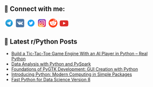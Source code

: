 ## 🔎 Connect with me:
[<img src="https://github.com/bullbesh/bullbesh/blob/main/images/Telegram.png" width="32" height="32" />](https://t.me/bullbesh)
[<img src="https://github.com/bullbesh/bullbesh/blob/main/images/VK.png" width="32" height="32" />](https://vk.com/bullbesh)
[<img src="https://github.com/bullbesh/bullbesh/blob/main/images/Twitter.png" width="32" height="32" />](https://twitter.com/bullbesh1)
[<img src="https://github.com/bullbesh/bullbesh/blob/main/images/Instagram.png" width="32" height="32" />](https://www.instagram.com/bullbesh)
[<img src="https://github.com/bullbesh/bullbesh/blob/main/images/Reddit.png" width="32" height="32" />](https://www.reddit.com/user/bullbesh)
[<img src="https://github.com/bullbesh/bullbesh/blob/main/images/YouTube.png" width="32" height="32" />](https://www.youtube.com/channel/UCtfjRs6uzgq5mfm8S06WTcg)

## 📕 Latest r/Python Posts
<!-- BLOG-POST-LIST:START -->
- [Build a Tic-Tac-Toe Game Engine With an AI Player in Python – Real Python](https://www.reddit.com/r/Python/comments/yao5cl/build_a_tictactoe_game_engine_with_an_ai_player/)
- [Data Analysis with Python and PySpark](https://www.reddit.com/r/Python/comments/yao0m1/data_analysis_with_python_and_pyspark/)
- [Foundations of PyGTK Development: GUI Creation with Python](https://www.reddit.com/r/Python/comments/yanxki/foundations_of_pygtk_development_gui_creation/)
- [Introducing Python: Modern Computing in Simple Packages](https://www.reddit.com/r/Python/comments/yanter/introducing_python_modern_computing_in_simple/)
- [Fast Python for Data Science Version 8](https://www.reddit.com/r/Python/comments/yanqi3/fast_python_for_data_science_version_8/)
<!-- BLOG-POST-LIST:END -->
